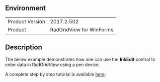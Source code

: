 ## Environment
<table>
	<tr>
		<td>Product Version</td>
		<td>2017.2.502</td>
	</tr>
	<tr>
		<td>Product</td>
		<td>RadGridView for WinForms</td>
	</tr>
</table>


## Description 

The below example demonstrates how one can use the **InkEdit** control to enter data in RadGridView using a pen device.

A complete step by step tutorial is available [here](https://docs.telerik.com/devtools/winforms/knowledge-base/how-to-use-inking-in-a-winforms-application).

